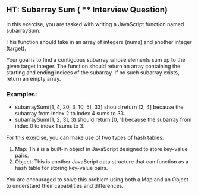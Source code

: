 ## HT: Subarray Sum ( ** Interview Question)

In this exercise, you are tasked with writing a JavaScript function named subarraySum.

This function should take in an array of integers (nums) and another integer (target).

Your goal is to find a contiguous subarray whose elements sum up to the given target integer. The function should return an array containing the starting and ending indices of the subarray. If no such subarray exists, return an empty array.

### Examples:

- subarraySum([1, 4, 20, 3, 10, 5], 33) should return [2, 4] because the subarray from index 2 to index 4 sums to 33.
- subarraySum([1, 2, 3], 3) should return [0, 1] because the subarray from index 0 to index 1 sums to 3.

For this exercise, you can make use of two types of hash tables:

1. Map: This is a built-in object in JavaScript designed to store key-value pairs.
2. Object: This is another JavaScript data structure that can function as a hash table for storing key-value pairs.

You are encouraged to solve this problem using both a Map and an Object to understand their capabilities and differences.